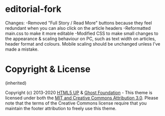 # editorial-fork

Changes:
-Removed "Full Story / Read More" buttons because they feel redundant when you can also click on the article headers
-Reformatted main.css to make it more editable
-Modified CSS to make small changes to the appearance & scaling behaviour on PC, such as text width on articles, header format and colours.  Mobile scaling should be unchanged unless I've made a mistake.


# Copyright & License

(inherited)

Copyright (c) 2013-2020 [HTML5 UP](https://htmlup.net) & [Ghost Foundation](https://ghost.org) - This theme is licensed under both the [MIT and Creative Commons Attribution 3.0](LICENSE). Please note that the terms of the Creative Commons license require that you maintain the footer attribution to freely use this theme.
